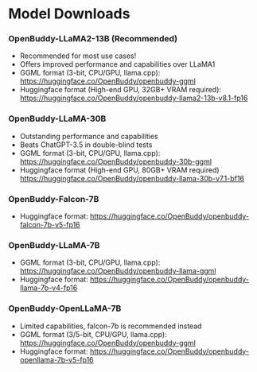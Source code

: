 # Model Downloads

### OpenBuddy-LLaMA2-13B (Recommended)

- Recommended for most use cases!
- Offers improved performance and capabilities over LLaMA1
- GGML format (3-bit, CPU/GPU, llama.cpp): https://huggingface.co/OpenBuddy/openbuddy-ggml
- Huggingface format (High-end GPU, 32GB+ VRAM required): https://huggingface.co/OpenBuddy/openbuddy-llama2-13b-v8.1-fp16

### OpenBuddy-LLaMA-30B

- Outstanding performance and capabilities
- Beats ChatGPT-3.5 in double-blind tests
- GGML format (3-bit, CPU/GPU, llama.cpp): https://huggingface.co/OpenBuddy/openbuddy-30b-ggml
- Huggingface format (High-end GPU, 80GB+ VRAM required) https://huggingface.co/OpenBuddy/openbuddy-llama-30b-v7.1-bf16


### OpenBuddy-Falcon-7B

- Huggingface format: https://huggingface.co/OpenBuddy/openbuddy-falcon-7b-v5-fp16

### OpenBuddy-LLaMA-7B

- GGML format (3-bit, CPU/GPU, llama.cpp): https://huggingface.co/OpenBuddy/openbuddy-llama-ggml
- Huggingface format: https://huggingface.co/OpenBuddy/openbuddy-llama-7b-v4-fp16


### OpenBuddy-OpenLLaMA-7B

- Limited capabilities, falcon-7b is recommended instead
- GGML format (3/5-bit, CPU/GPU, llama.cpp): https://huggingface.co/OpenBuddy/openbuddy-ggml
- Huggingface format: https://huggingface.co/OpenBuddy/openbuddy-openllama-7b-v5-fp16